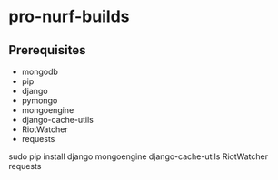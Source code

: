 # pro-nurf-builds

Prerequisites
-------------

 - mongodb
 - pip
  - django
  - pymongo
  - mongoengine
  - django-cache-utils
  - RiotWatcher
  - requests

sudo pip install django mongoengine django-cache-utils RiotWatcher requests

